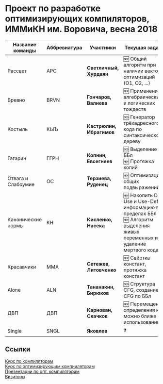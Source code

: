 # Проект по разработке оптимизирующих компиляторов, ИММиКН им. Воровича, весна 2018

|Название команды|Аббревиатура|Участники|Текущая задача|
|----------------|------------|---------|--------------|
|Рассвет|АРС|**Светличный, Хурдаян**|🆕 Общий алгоритм при наличии вектора оптимизаций (О1, О2, ...)|
|Бревно|BRVN|**Гончаров, Валиева**|🆕 Применение алгебраических и логических тождеств|
|Костыль|КЫЪ|**Кастрюлин, Ибрагимов**|🆘 Генератор трёхадресного кода по синтаксическому дереву|
|Гагарин|ГГРН|**Копнин, Евсегнеев**|🆘 Выделение ББл <br/> 🆕 Протяжка копий|
|Отвага и Слабоумие|ОС|**Терзиева, Руденец**|🆕 Оптимизация общих подвыражений|
|Канонические нормы|КН|**Кисленко, Насека**|🆕 Накопить Def-Use и Use-Def информацию в пределах ББл <br/> 🆕 Алгоритм выделения живых переменных и удаление мертвого кода |
|Красавчики|MMA|**Сетежев, Литовченко**|🆕 Свёртка констант, протяжка констант|
|Alone|ALN|**Тананакин, Бирюков**|🆘 Структура CFG, создание CFG по ББл|
|ДВП|ДВП|**Карнован, Скачков**|🆕 Перемещение определения как можно ближе к использованию|
|Single|SNGL|**Яковлев**|❓|

## Ссылки

[Курс по компиляторам](http://it.mmcs.sfedu.ru/wiki/Страница_курса_"Методы_построения_компиляторов") \
[Курс по оптимизирующим компииляторам](http://it.mmcs.sfedu.ru/wiki/Страница_курса_"Методы_создания_оптимизирующих_компиляторов") \
[Презентации по опт. компиляторам](https://drive.google.com/drive/folders/127Dj3_lesQxzR_1TgBZtKZEX8gE-nLcQ) \
[Визиторы](http://it.mmcs.sfedu.ru/wiki/Визиторы_по_синтаксическому_дереву)
